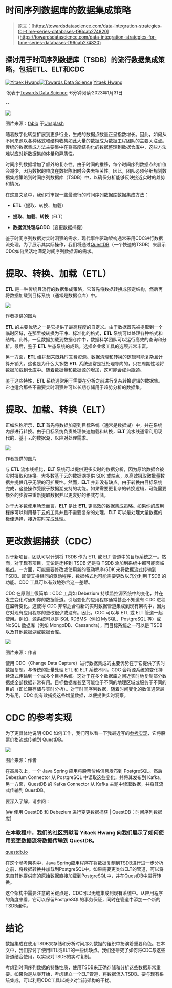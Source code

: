 # 时间序列数据库的数据集成策略

> 原文：[https://towardsdatascience.com/data-integration-strategies-for-time-series-databases-f96cab274820](https://towardsdatascience.com/data-integration-strategies-for-time-series-databases-f96cab274820)

## 探讨用于时间序列数据库（TSDB）的流行数据集成策略，包括ETL、ELT和CDC

[](https://yitaek.medium.com/?source=post_page-----f96cab274820--------------------------------)[![Yitaek Hwang](../Images/8e85bfb443a1df284607fb5e5fb2afa5.png)](https://yitaek.medium.com/?source=post_page-----f96cab274820--------------------------------)[](https://towardsdatascience.com/?source=post_page-----f96cab274820--------------------------------)[![Towards Data Science](../Images/a6ff2676ffcc0c7aad8aaf1d79379785.png)](https://towardsdatascience.com/?source=post_page-----f96cab274820--------------------------------) [Yitaek Hwang](https://yitaek.medium.com/?source=post_page-----f96cab274820--------------------------------)

·发表于[Towards Data Science](https://towardsdatascience.com/?source=post_page-----f96cab274820--------------------------------) ·6分钟阅读·2023年1月31日

--

![](../Images/58b09c28f46fa6ad8943b13548433aec.png)

图片来源：[fabio](https://unsplash.com/@fabioha?utm_source=medium&utm_medium=referral) 于[Unsplash](https://unsplash.com/?utm_source=medium&utm_medium=referral)

随着数字化转型扩展到更多行业，生成的数据点数量正呈指数增长。因此，如何从不同来源以各种格式和结构收集如此大量的数据成为数据工程团队的主要关注点。传统的数据集成方法主要集中在将高度结构化的数据整理到数据仓库中，这些方法难以应对新数据集的体量和异质性。

时间序列数据增加了额外的复杂性。由于时间的推移，每个时间序列数据点的价值会减少，因为数据的粒度在数据陈旧时会失去相关性。因此，团队必须仔细规划数据集成策略到时间序列数据库（TSDB）中，以确保分析能够反映接近实时的趋势和情况。

在这篇文章中，我们将审视一些最流行的时间序列数据库数据集成方法：

+   **ETL**（提取、转换、加载）

+   **提取、加载、转换**（ELT）

+   **数据流处理与CDC**（变更数据捕捉）

鉴于时间序列数据对实时洞察的需求，现代事件驱动架构通常采用CDC进行数据流处理。为了展示其实际操作，我们将通过[QuestDB](https://questdb.io/)（一个快速的TSDB）来展示CDC如何灵活地满足时间序列数据源的需求。

# 提取、转换、加载（ETL）

**ETL** 是一种传统且流行的数据集成策略，它首先将数据转换成预定结构，然后再将数据加载到目标系统（通常是数据仓库）中。

![](../Images/c7d5a31d9b7a8cd6137b9e2c0d17d0f7.png)

作者提供的图片

**ETL** 的主要优势之一是它提供了最高程度的自定义。由于数据首先被提取到一个临时区域，在那里被转换为干净、标准化的格式，**ETL** 系统可以处理各种格式和结构。此外，一旦数据加载到数据仓库中，数据科学团队可以运行高效的查询和分析。最后，鉴于 **ETL** 生态系统的成熟，选择企业级工具的选项非常丰富。

另一方面，**ETL** 维护起来既耗时又费资源。数据清理和转换的逻辑可能复杂且计算开销大。这也是为什么大多数 **ETL** 系统通常是批处理导向的，只在周期性地将数据加载到仓库中。随着数据量和数据源的增加，这可能会成为瓶颈。

鉴于这些特性，**ETL** 系统通常用于需要在分析之前进行复杂转换逻辑的数据集。它也适合那些不需要实时洞察并可以长期存储用于趋势分析的数据集。

# 提取、加载、转换（**ELT**）

正如名称所示，**ELT** 首先将数据加载到目标系统（通常是数据湖）中，并在系统内部进行转换。由于目标系统负责处理快速加载和转换，**ELT** 流水线通常利用现代的、基于云的数据湖，以应对处理需求。

![](../Images/d4a554c0daf7d71f8254d42f4ced5db5.png)

作者提供的图片

与 **ETL** 流水线相比，**ELT** 系统可以提供更多实时的数据分析，因为原始数据会被实时摄取和转换。大多数基于云的数据湖提供 SDK 或端点，以高效摄取微批量数据并提供几乎无限的可扩展性。然而，**ELT** 并非没有缺点。由于转换由目标系统完成，这些操作受限于数据湖支持的功能。如果需要更复杂的转换逻辑，可能需要额外的步骤来重新提取数据并以更友好的格式存储。

对于大多数使用场景而言，**ELT** 是比 **ETL** 更高效的数据集成策略。如果你的应用程序可以利用基于云的工具并且不需要复杂的处理，**ELT** 可以是处理大量数据的极佳选择，接近实时完成处理。

# 更改数据捕获（**CDC**）

对于新项目，团队可以计划将 TSDB 作为 ETL 或 ELT 管道中的目标系统之一。然而，对于现有项目，无论是迁移到 TSDB 还是将 TSDB 添加到系统中都可能面临挑战。一方面，可能需要修改或使用新的驱动程序/SDK 来将数据流式传输到 TSDB。即使支持相同的驱动程序，数据格式也可能需要更改以充分利用 TSDB 的功能。CDC 工具可以有效地弥合这一差距。

CDC 在原则上很简单：CDC 工具如 Debezium 持续监控源系统中的变化，并在发生变化时通知你的数据管道。引起变化的应用程序通常甚至不知道有 CDC 进程在监听变化。这使得 CDC 非常适合将新的实时数据管道集成到现有架构中，因为它对现有应用程序的更改很少或没有。因此，CDC 可以与 ETL 或 ELT 管道一起使用。例如，源系统可以是 SQL RDBMS（例如 MySQL、PostgreSQL 等）或 NoSQL 数据库（例如 MongoDB、Cassandra），而目标系统之一可以是 TSDB 以及其他数据湖或数据仓库。

![](../Images/fd1e89ed545b347b5ace7779fc175dc8.png)

图片来源：作者

使用 CDC（Change Data Capture）进行数据集成的主要优势在于它提供了实时数据复制。与传统的批量处理 ETL 和 ELT 系统不同，CDC 会将源系统的变化持续流式传输到一个或多个目标系统。这对于在多个数据库之间近实时地复制部分数据或全部数据非常有用。目标数据库甚至可能位于不同的地理区域或服务于不同的目的（即长期存储与实时分析）。对于时间序列数据，随着时间变化的数值通常最为有用，CDC 能有效捕捉这些增量数据，以便提供实时洞察。

# CDC 的参考实现

为了更具体地说明 CDC 如何工作，我们可以看一下我最近写的[参考实现](https://github.com/questdb/kafka-questdb-connector)，它将股票价格流式传输到 QuestDB。

![](../Images/2818fe615a4f7ec0ffd9fba5adeaebec.png)

图片来源：作者

在高层次上，一个 Java Spring 应用将股票价格信息发布到 PostgreSQL。然后 Debezium Connector 从 PostgreSQL 中读取这些变化，并将其发布到 Kafka。另一方面，QuestDB 的 Kafka Connector 从 Kafka 主题中读取数据，并将其流式传输到 QuestDB。

要深入了解，请参阅：

[](https://questdb.io/blog/2023/01/03/change-data-capture-with-questdb-and-debezium?source=post_page-----f96cab274820--------------------------------) [## 使用 QuestDB 和 Debezium 进行变更数据捕获 | QuestDB：时间序列数据库]

### 在本教程中，我们的社区贡献者 Yitaek Hwang 向我们展示了如何使用变更数据流将数据传输到 QuestDB。

[questdb.io](https://questdb.io/blog/2023/01/03/change-data-capture-with-questdb-and-debezium?source=post_page-----f96cab274820--------------------------------)

在这个参考架构中，Java Spring应用程序在将数据复制到TSDB进行进一步分析之前，将数据转换并加载到PostgreSQL中。如果需要更类似ELT的管道，可以将来自其他提供商的原始数据直接加载到PostgreSQL中，并在QuestDB中进行转换。

这个架构中需要注意的关键点是，CDC可以无缝集成到现有系统中。从应用程序的角度来看，它可以保留PostgreSQL的事务保证，同时在管道中添加一个新的TSDB组件。

# 结论

数据集成在使用TSDB来存储和分析时间序列数据的组织中扮演着重要角色。在本文中，我们探讨了使用ETL或ELT的一些优缺点。我们还研究了如何将CDC与这些管道结合使用，以实现对TSDB的实时复制。

考虑到时间序列数据的特殊性质，使用TSDB来正确存储和分析这些数据非常重要。如果你是从零开始，考虑建立一个ELT管道，将数据流入TSDB。要与现有系统集成，可以利用CDC工具以减少对当前架构的干扰。
